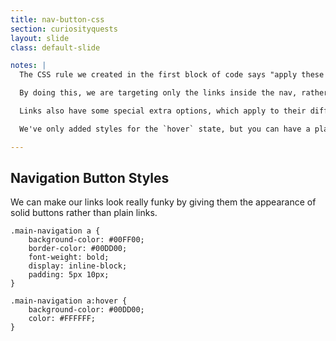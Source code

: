 ```yaml
---
title: nav-button-css
section: curiosityquests
layout: slide
class: default-slide

notes: |
  The CSS rule we created in the first block of code says "apply these styles to all `a` elements inside a `.main-navigation` element."

  By doing this, we are targeting only the links inside the nav, rather than targeting all the links on the page.

  Links also have some special extra options, which apply to their different states. These are called "pseudo-elements" and their names are `link`, `visited`, `hover`, and `active`.

  We've only added styles for the `hover` state, but you can have a play with the others too.

---
```


## Navigation Button Styles

We can make our links look really funky by giving them the appearance of solid buttons rather than plain links.

    .main-navigation a {
        background-color: #00FF00;
        border-color: #00DD00;
        font-weight: bold;
        display: inline-block;
        padding: 5px 10px;
    }

    .main-navigation a:hover {
        background-color: #00DD00;
        color: #FFFFFF;
    }
